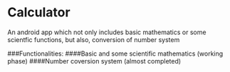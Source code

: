 # Calculator
 An android app which not only includes basic mathematics or some scientfic  functions, but also, conversion of number system

###Functionalities:
####Basic and some scientific mathematics (working phase)
####Number coversion system (almost completed)
